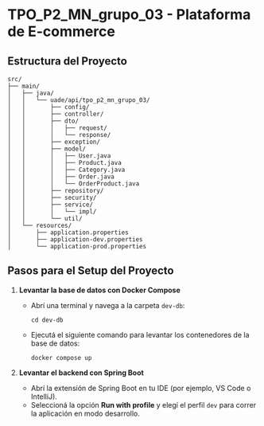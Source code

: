 # TPO_P2_MN_grupo_03 - Plataforma de E-commerce

## Estructura del Proyecto
```
src/
├── main/
│   ├── java/
│   │   └── uade/api/tpo_p2_mn_grupo_03/
│   │       ├── config/
│   │       ├── controller/
│   │       ├── dto/
│   │       │   ├── request/
│   │       │   └── response/
│   │       ├── exception/
│   │       ├── model/
│   │       │   ├── User.java
│   │       │   ├── Product.java
│   │       │   ├── Category.java
│   │       │   ├── Order.java
│   │       │   └── OrderProduct.java
│   │       ├── repository/
│   │       ├── security/
│   │       ├── service/
│   │       │   └── impl/
│   │       └── util/
│   └── resources/
│       ├── application.properties
│       ├── application-dev.properties
│       └── application-prod.properties
```

## Pasos para el Setup del Proyecto

1. **Levantar la base de datos con Docker Compose**
   - Abrí una terminal y navega a la carpeta `dev-db`:
     ```
     cd dev-db
     ```
   - Ejecutá el siguiente comando para levantar los contenedores de la base de datos:
     ```
     docker compose up
     ```

2. **Levantar el backend con Spring Boot**
   - Abrí la extensión de Spring Boot en tu IDE (por ejemplo, VS Code o IntelliJ).
   - Seleccioná la opción **Run with profile** y elegí el perfil `dev` para correr la aplicación en modo desarrollo.

